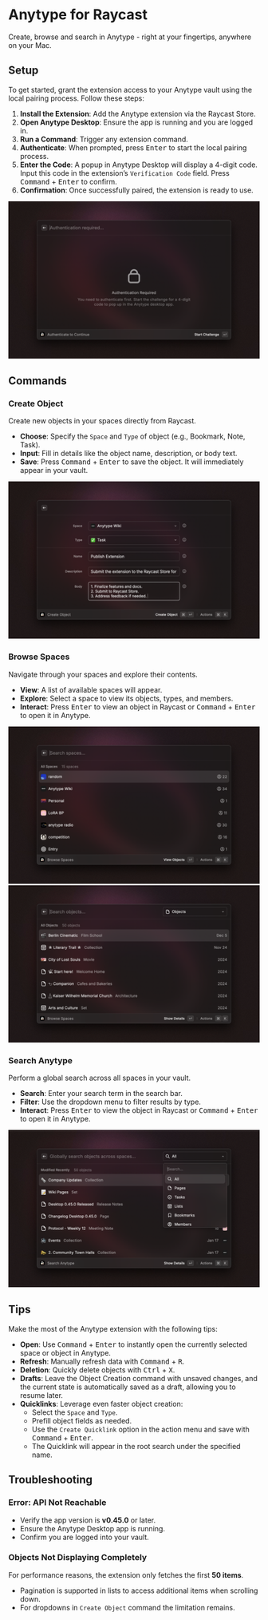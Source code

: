 # Anytype for Raycast

Create, browse and search in Anytype - right at your fingertips, anywhere on your Mac.

## Setup

To get started, grant the extension access to your Anytype vault using the local pairing process. Follow these steps:

1. **Install the Extension**: Add the Anytype extension via the Raycast Store.
2. **Open Anytype Desktop**: Ensure the app is running and you are logged in.
3. **Run a Command**: Trigger any extension command.
4. **Authenticate**: When prompted, press <kbd>Enter</kbd> to start the local pairing process.
5. **Enter the Code**: A popup in Anytype Desktop will display a 4-digit code. Input this code in the extension’s `Verification Code` field. Press <kbd>Command</kbd> + <kbd>Enter</kbd> to confirm.
6. **Confirmation**: Once successfully paired, the extension is ready to use.

![Authenticate](./metadata/anytype-5.png)

## Commands

### Create Object

Create new objects in your spaces directly from Raycast.

- **Choose**: Specify the `Space` and `Type` of object (e.g., Bookmark, Note, Task).
- **Input**: Fill in details like the object name, description, or body text.
- **Save**: Press <kbd>Command</kbd> + <kbd>Enter</kbd> to save the object. It will immediately appear in your vault.

![Create Object](./metadata/anytype-3.png)

### Browse Spaces

Navigate through your spaces and explore their contents.

- **View**: A list of available spaces will appear.
- **Explore**: Select a space to view its objects, types, and members.
- **Interact**: Press <kbd>Enter</kbd> to view an object in Raycast or <kbd>Command</kbd> + <kbd>Enter</kbd> to open it in Anytype.

![Browse Spaces](./metadata/anytype-1.png)
![Browse Objects](./metadata/anytype-2.png)

### Search Anytype

Perform a global search across all spaces in your vault.

- **Search**: Enter your search term in the search bar.
- **Filter**: Use the dropdown menu to filter results by type.
- **Interact**: Press <kbd>Enter</kbd> to view the object in Raycast or <kbd>Command</kbd> + <kbd>Enter</kbd> to open it in Anytype.

![Search](./metadata/anytype-4.png)

## Tips

Make the most of the Anytype extension with the following tips:

- **Open**: Use <kbd>Command</kbd> + <kbd>Enter</kbd> to instantly open the currently selected space or object in Anytype.
- **Refresh**: Manually refresh data with <kbd>Command</kbd> + <kbd>R</kbd>.
- **Deletion**: Quickly delete objects with <kbd>Ctrl</kbd> + <kbd>X</kbd>.
- **Drafts**: Leave the Object Creation command with unsaved changes, and the current state is automatically saved as a draft, allowing you to resume later.
- **Quicklinks**: Leverage even faster object creation:
  - Select the `Space` and `Type`.
  - Prefill object fields as needed.
  - Use the `Create Quicklink` option in the action menu and save with <kbd>Command</kbd> + <kbd>Enter</kbd>.
  - The Quicklink will appear in the root search under the specified name.

## Troubleshooting

### Error: API Not Reachable

- Verify the app version is **v0.45.0** or later.
- Ensure the Anytype Desktop app is running.
- Confirm you are logged into your vault.

### Objects Not Displaying Completely

For performance reasons, the extension only fetches the first **50 items**.

- Pagination is supported in lists to access additional items when scrolling down.
- For dropdowns in `Create Object` command the limitation remains.
